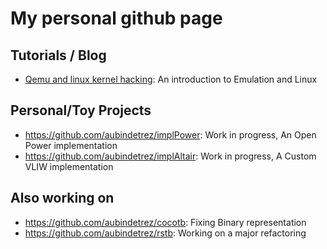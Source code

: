 # My personal github page

## Tutorials / Blog
- [Qemu and linux kernel hacking](tutorial.html): An introduction to Emulation and Linux

## Personal/Toy Projects
- https://github.com/aubindetrez/implPower: Work in progress, An Open Power implementation
- https://github.com/aubindetrez/implAltair: Work in progress, A Custom VLIW implementation

## Also working on
- https://github.com/aubindetrez/cocotb: Fixing Binary representation
- https://github.com/aubindetrez/rstb: Working on a major refactoring
